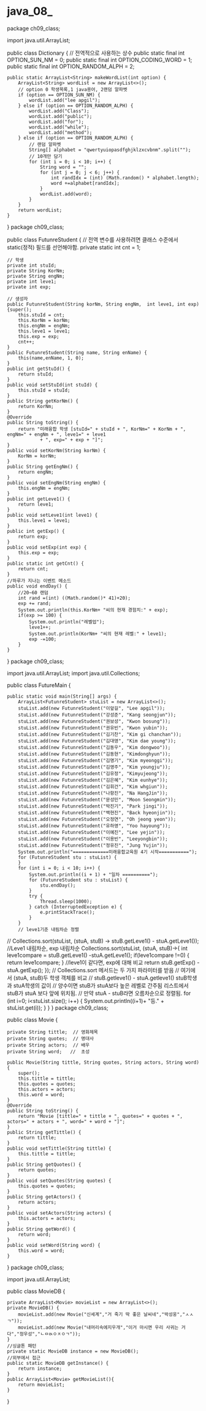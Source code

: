 # java_08_
package ch09_class;

import java.util.ArrayList;

public class Dictionary {
	// 전역적으로 사용하는 상수
	public static final int OPTION_SUN_NM = 0;
	public static final int OPTION_CODING_WORD = 1;
	public static final int OPTION_RANDOM_ALPH = 2;

	public static ArrayList<String> makeWordList(int option) {
		ArrayList<String> wordList = new ArrayList<>();
		// option 0 학생목록,1 java용어, 2랜덤 알파벳
		if (option == OPTION_SUN_NM) {
			wordList.add("lee apgil");
		} else if (option == OPTION_RANDOM_ALPH) {
			wordList.add("Class");
			wordList.add("public");
			wordList.add("for");
			wordList.add("while");
			wordList.add("method");
		} else if (option == OPTION_RANDOM_ALPH) {
			// 랜덤 알파벳
			String[] alphabet = "qwertyuiopasdfghjklzxcvbnm".split("");
			// 10개만 담기
			for (int i = 0; i < 10; i++) {
				String word = "";
				for (int j = 0; j < 6; j++) {
					int randIdx = (int) (Math.random() * alphabet.length);
					word +=alphabet[randIdx];
				}
				wordList.add(word);
			}
		}
		return wordList;
	}

}
package ch09_class;

public class FutunreStudent {
	// 전역 변수를 사용하려면 클래스 수준에서 static(정적) 필드를 선언해야함.
	private static int cnt = 1;

	// 학생
	private int stuId;
	private String KorNm;
	private String engNm;
	private int leve1;
	private int exp;

	// 생성자
	public FutunreStudent(String korNm, String engNm,  int leve1, int exp) {super();
		this.stuId = cnt;
		this.KorNm = korNm;
		this.engNm = engNm;
		this.leve1 = leve1;
		this.exp = exp;
		cnt++;
	}
	public FutunreStudent(String name, String enName) {
		this(name,enName, 1, 0);
	}
	public int getStuId() {
		return stuId;
	}
	public void setStuId(int stuId) {
		this.stuId = stuId;
	}
	public String getKorNm() {
		return KorNm;
	}
	@Override
	public String toString() {
		return "미래융합 학생 [stuId=" + stuId + ", KorNm=" + KorNm + ", engNm=" + engNm + ", leve1=" + leve1
				+ ", exp=" + exp + "]";
	}
	public void setKorNm(String korNm) {
		KorNm = korNm;
	}
	public String getEngNm() {
		return engNm;
	}
	public void setEngNm(String engNm) {
		this.engNm = engNm;
	}
	public int getLeve1() {
		return leve1;
	}
	public void setLeve1(int leve1) {
		this.leve1 = leve1;
	}
	public int getExp() {
		return exp;
	}
	public void setExp(int exp) {
		this.exp = exp;
	}
	public static int getCnt() {
		return cnt;
	}
    //하루가 지나는 이벤트 메소드
	public void endDay() {
		//20~60 랜덤
		int rand =(int) ((Math.random()* 41)+20);
		exp += rand;
		System.out.println(this.KorNm+ "씨의 현재 경험치:" + exp);
		if(exp >= 100) {
			System.out.println("레벨업");
			leve1++;
			System.out.println(KorNm+ "씨의 현재 레벨:" + leve1);
			exp -=100;
		}
	}
	
	
	
}
package ch09_class;

import java.util.ArrayList;
import java.util.Collections;

public class FutureMain {

	public static void main(String[] args) {
		ArrayList<FutunreStudent> stuList = new ArrayList<>();
		stuList.add(new FutunreStudent("이앞길", "Lee apgil"));
		stuList.add(new FutunreStudent("강성준", "Kang seongjun"));
		stuList.add(new FutunreStudent("권보성", "Kwon bosung"));
		stuList.add(new FutunreStudent("권유빈", "Kwon yubin"));
		stuList.add(new FutunreStudent("김기찬", "Kim gi chanchan"));
		stuList.add(new FutunreStudent("김대영", "Kim dae young"));
		stuList.add(new FutunreStudent("김동우", "Kim dongwoo"));
		stuList.add(new FutunreStudent("김동현", "Kimdonghyun"));
		stuList.add(new FutunreStudent("김명기", "Kim myeonggi"));
		stuList.add(new FutunreStudent("김영주", "Kim youngju"));
		stuList.add(new FutunreStudent("김유정", "Kimyujeong"));
		stuList.add(new FutunreStudent("김은혜", "Kim eunhye"));
		stuList.add(new FutunreStudent("김휘건", "Kim whgiun"));
		stuList.add(new FutunreStudent("나항진", "Na HangJin"));
		stuList.add(new FutunreStudent("문성민", "Moon Seongmin"));
		stuList.add(new FutunreStudent("박진기", "Park jingi"));
		stuList.add(new FutunreStudent("백현진", "Back hyeonjin"));
		stuList.add(new FutunreStudent("오정연", "Oh jeong yeon"));
		stuList.add(new FutunreStudent("유하영", "Yoo hayoung"));
		stuList.add(new FutunreStudent("이예진", "Lee yejin"));
		stuList.add(new FutunreStudent("이용빈", "Leeyongbin"));
		stuList.add(new FutunreStudent("정유진", "Jung Yujin"));
		System.out.println("=============미래융합교육원 4기 시작===========");
		for (FutunreStudent stu : stuList) {
		}
		for (int i = 0; i < 10; i++) {
			System.out.println((i + 1) + "일차 ==========");
			for (FutunreStudent stu : stuList) {
				stu.endDay();
			}
			try {
				Thread.sleep(1000);
			} catch (InterruptedException e) {
				e.printStackTrace();
			}
		}
		// leve1기준 내림차순 정렬
//		Collections.sort(stuList, (stuA, stuB) -> stuB.getLeve1() - stuA.getLeve1());
		//Leve1 내림차순, exp 내림차순
		Collections.sort(stuList, (stuA, stuB)->{
			int leve1compare = stuB.getLeve1() -stuA.getLeve1();
			if(leve1compare !=0) {
				return leve1compare;
			}
			//leve1이 같다면, exp에 대해 비교
			return stuB.getExp() - stuA.getExp();
		});
		// Collections.sort 메서드는 두 가지 파라미터를 받음
		// 여기에서 (stuA, stuB)두 학생 객체를 비교
		// stuB.getleve1() - stuA.getleve1() stuB학생과 stuA학생의 값이
		// 양수이면 stuB가 stuA보다 높은 레벨로 간주됨 리스트에서 stuB가 stuA 보다 앞에 위치됨.
		// 만약 stuA - stuB라면 오름차순으로 정렬됨.
		for (int i=0; i<stuList.size(); i++) {
			System.out.println((i+1)+ "등." + stuList.get(i));
		}
	}
}
package ch09_class;

public class Movie {

	private String tittle;  // 영화제목
	private String quotes;  // 명대사
	private String actors;  // 배우
	private String word;   //  초성 
	
	public Movie(String tittle, String quotes, String actors, String word) {
		super();
		this.tittle = tittle;
		this.quotes = quotes;
		this.actors = actors;
		this.word = word;
	}
	@Override
	public String toString() {
		return "Movie [tittle=" + tittle + ", quotes=" + quotes + ", actors=" + actors + ", word=" + word + "]";
	}
	public String getTittle() {
		return tittle;
	}
	public void setTittle(String tittle) {
		this.tittle = tittle;
	}
	public String getQuotes() {
		return quotes;
	}
	public void setQuotes(String quotes) {
		this.quotes = quotes;
	}
	public String getActors() {
		return actors;
	}
	public void setActors(String actors) {
		this.actors = actors;
	}
	public String getWord() {
		return word;
	}
	public void setWord(String word) {
		this.word = word;
	}
	
	

	





}
package ch09_class;

import java.util.ArrayList;

public class MovieDB {

    private ArrayList<Movie> movieList = new ArrayList<>();
    private MovieDB() {
    	movieList.add(new Movie("신세계","거 죽기 딱 좋은 날씨네","박성웅","ㅅㅅㄱ"));
    	movieList.add(new Movie("내머리속에지우개","이거 마시면 우리 사귀는 거다","정우성","ㄴㅁㄽㅇㅈㅇㄱ"));
    }
    //싱글톤 패턴
    private static MovieDB instance = new MovieDB();
    //외부에서 접근
    public static MovieDB getInstance() {
    	return instance;
    }
    public ArrayList<Movie> getMovieList(){
    	return movieList;
    }






}
